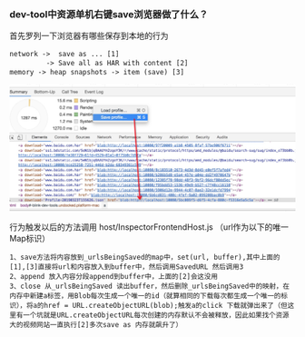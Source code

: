 ### dev-tool中资源单机右键save浏览器做了什么？

首先罗列一下浏览器有哪些保存到本地的行为

	network ->  save as ... [1]
			 -> Save all as HAR with content [2]
    memory -> heap snapshots -> item (save) [3]
   
![save示意](./imgs/save_action.png)


行为触发以后的方法调用 host/InspectorFrontendHost.js （url作为以下的唯一Map标识）

	1、save方法将内容放到_urlsBeingSaved的map中，set(url, buffer),其中上面的[1],[3]直接将url和内容放入到buffer中，然后调用SavedURL 然后调用3
	2、append 放入内容分段append到buffer中，上面的[2]会这没用
	3、close 从_urlsBeingSaved 读出buffer，然后删除_urlsBeingSaved中的映射，在内存中新建a标签，用Blob每次生成一个唯一的id（就算相同的下载每次都生成一个唯一的标识），将a的href = URL.createObjectURL(blob);触发a的click 下载就弹出来了（但这里有一个坑就是URL.createObjectURL每次创建的内存默认不会被释放，因此如果找个资源大的视频网站一直执行[2]多次save as 内存就飙升了）

			  